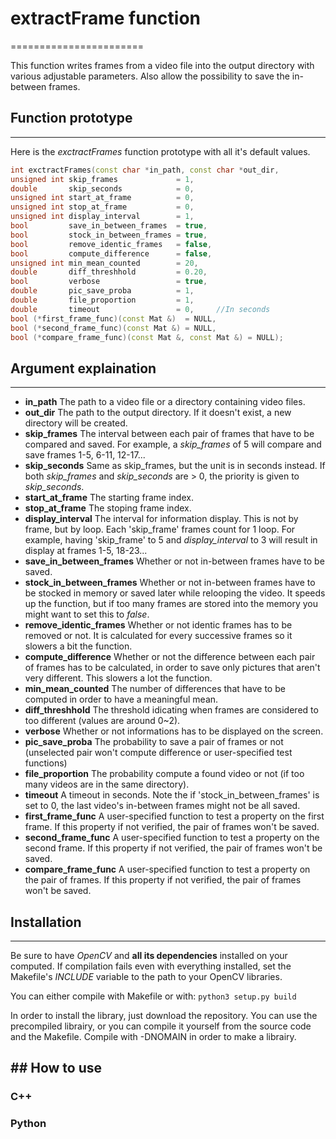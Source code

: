 # extractFrame function
=======================

This function writes frames from a video file into the output directory with various adjustable parameters. Also allow the possibility to save the in-between frames.

## Function prototype
---------------------
Here is the *exctractFrames* function prototype with all it's default values.

```c++
int exctractFrames(const char *in_path, const char *out_dir,
unsigned int skip_frames             = 1,
double       skip_seconds            = 0,
unsigned int start_at_frame          = 0,
unsigned int stop_at_frame           = 0,
unsigned int display_interval        = 1,
bool         save_in_between_frames  = true,
bool         stock_in_between_frames = true,
bool         remove_identic_frames   = false,
bool         compute_difference      = false,
unsigned int min_mean_counted        = 20,
double       diff_threshhold         = 0.20,
bool         verbose                 = true,
double       pic_save_proba          = 1,
double       file_proportion         = 1,
double       timeout                 = 0,     //In seconds
bool (*first_frame_func)(const Mat &)  = NULL,
bool (*second_frame_func)(const Mat &) = NULL,
bool (*compare_frame_func)(const Mat &, const Mat &) = NULL);
```

## Argument explaination
-------------------------

- **in_path** The path to a video file or a directory containing video files.
- **out_dir** The path to the output directory. If it doesn't exist, a new directory will be created.
- **skip_frames** The interval between each pair of frames that have to be compared and saved. For example, a *skip_frames* of 5 will compare and save frames 1-5, 6-11, 12-17...
- **skip_seconds** Same as skip_frames, but the unit is in seconds instead. If both *skip_frames* and *skip_seconds* are > 0, the priority is given to *skip_seconds*.
- **start_at_frame** The starting frame index.
- **stop_at_frame** The stoping frame index.
- **display_interval** The interval for information display. This is not by frame, but by loop. Each 'skip_frame' frames count for 1 loop. For example, having 'skip_frame' to 5 and *display_interval* to 3 will result in display at frames 1-5, 18-23...
- **save_in_between_frames** Whether or not in-between frames have to be saved.
- **stock_in_between_frames** Whether or not in-between frames have to be stocked in memory or saved later while relooping the video. It speeds up the function, but if too many frames are stored into the memory you might want to set this to *false*.
- **remove_identic_frames** Whether or not identic frames has to be removed or not. It is calculated for every successive frames so it slowers a bit the function.
- **compute_difference** Whether or not the difference between each pair of frames has to be calculated, in order to save only pictures that aren't very different. This slowers a lot the function.
- **min_mean_counted** The number of differences that have to be computed in order to have a meaningful mean.
- **diff_threshhold** The threshold idicating when frames are considered to too different (values are around 0~2).
- **verbose** Whether or not informations has to be displayed on the screen.
- **pic_save_proba** The probability to save a pair of frames or not (unselected pair won't compute difference or user-specified test functions)
- **file_proportion** The probability compute a found video or not (if too many videos are in the same directory).
- **timeout** A timeout in seconds. Note the if 'stock_in_between_frames' is set to 0, the last video's in-between frames might not be all saved.
- **first_frame_func** A user-specified function to test a property on the first frame. If this property if not verified, the pair of frames won't be saved.
- **second_frame_func** A user-specified function to test a property on the second frame. If this property if not verified, the pair of frames won't be saved.
- **compare_frame_func** A user-specified function to test a property on the pair of frames. If this property if not verified, the pair of frames won't be saved.


## Installation
----------------

Be sure to have *OpenCV* and **all its dependencies** installed on your computed. If compilation fails even with everything installed, set the Makefile's *INCLUDE* variable to the path to your OpenCV libraries.

You can either compile with Makefile or with:
`python3 setup.py build`

In order to install the library, just download the repository. You can use the precompiled librairy, or you can compile it yourself from the source code and the Makefile. Compile with -DNOMAIN in order to make a librairy.



## How to use
--------------
### C++


### Python